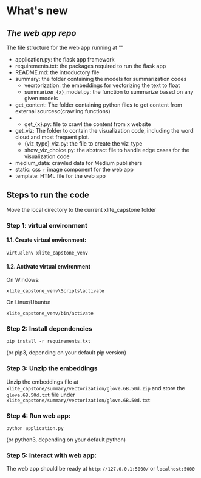 # What's new 
## _The web app repo_

The file structure for the web app running at ""

- application.py: the flask app framework
- requirements.txt: the packages required to run the flask app
- README.md: the introductory file
- summary: the folder containing the models for summarization codes
    - vecrtorization: the embeddings for vectorizing the text to float
    - summarizer_{x}_model.py: the function to summarize based on any given models 
- get_content: The folder containing python files to get content from external sourcesc(crawling functions)
-   - get_{x}.py: file to crawl the content from x website
- get_viz: The folder to contain the visualization code, including the word cloud and most frequent plot. 
    - {viz_type}_viz.py: the file to create the viz_type
    - show_viz_choice.py: the abstract file to handle edge cases for the visualization code
- medium_data: crawled data for Medium publishers
- static: css + image component for the web app
- template: HTML file for the web app


## Steps to run the code

Move the local directory to the current xlite_capstone folder

### Step 1: virtual environment
#### 1.1. Create virtual environment:
```
virtualenv xlite_capstone_venv
```

#### 1.2. Activate virtual environment
On Windows: 
```
xlite_capstone_venv\Scripts\activate
```
On Linux/Ubuntu:
```
xlite_capstone_venv/bin/activate
```

### Step 2: Install dependencies
```
pip install -r requirements.txt
```
(or pip3, depending on your default pip version)

### Step 3: Unzip the embeddings
Unzip the embeddings file at ```xlite_capstone/summary/vectorization/glove.6B.50d.zip``` and store the ```glove.6B.50d.txt``` file under ```xlite_capstone/summary/vectorization/glove.6B.50d.txt```

### Step 4: Run web app:
```
python application.py
```
(or python3, depending on your default python)


### Step 5: Interact with web app:
The web app should be ready at ```http://127.0.0.1:5000/``` or ```localhost:5000```
